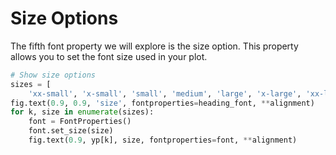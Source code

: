 # Size Options

The fifth font property we will explore is the size option. This property allows you to set the font size used in your plot.

```python
# Show size options
sizes = [
    'xx-small', 'x-small', 'small', 'medium', 'large', 'x-large', 'xx-large']
fig.text(0.9, 0.9, 'size', fontproperties=heading_font, **alignment)
for k, size in enumerate(sizes):
    font = FontProperties()
    font.set_size(size)
    fig.text(0.9, yp[k], size, fontproperties=font, **alignment)
```

